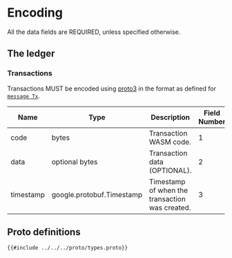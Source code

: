 # Encoding

All the data fields are REQUIRED, unless specified otherwise.

## The ledger

### Transactions

Transactions MUST be encoded using [proto3](https://developers.google.com/protocol-buffers/docs/reference/proto3-spec) in the format as defined for [`message Tx`](#proto-definitions).

| Name      | Type                      | Description                                    | Field Number |
|-----------|---------------------------|------------------------------------------------|--------------|
| code      | bytes                     | Transaction WASM code.                         |            1 |
| data      | optional bytes            | Transaction data (OPTIONAL).                   |            2 |
| timestamp | google.protobuf.Timestamp | Timestamp of when the transaction was created. |            3 |

## Proto definitions

```
{{#include ../../../proto/types.proto}}
```

